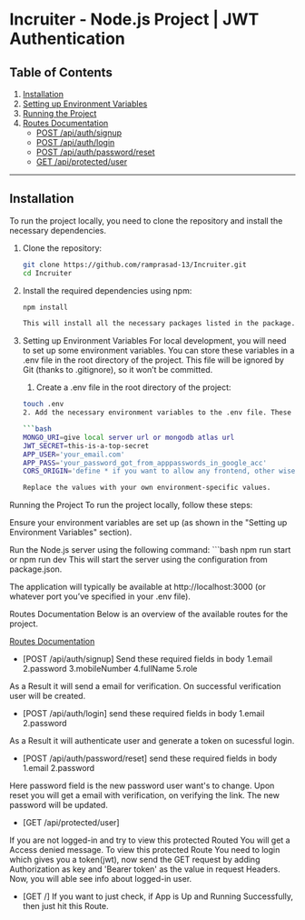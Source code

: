 # Incruiter - Node.js Project | JWT Authentication

## Table of Contents

1. [Installation](#installation)
2. [Setting up Environment Variables](#setting-up-environment-variables)
3. [Running the Project](#running-the-project)
4. [Routes Documentation](#routes-documentation)
   - [POST /api/auth/signup](#post-apiroute1)
   - [POST /api/auth/login](#post-apiroute2)
   - [POST /api/auth/password/reset](#post-apiroute3)
   - [GET /api/protected/user](#get-apiroute4)
---

## Installation

To run the project locally, you need to clone the repository and install the necessary dependencies.

1. Clone the repository:

   ```bash
   git clone https://github.com/ramprasad-13/Incruiter.git
   cd Incruiter

2. Install the required dependencies using npm:

   ```bash
   npm install

   This will install all the necessary packages listed in the package.json file.

3. Setting up Environment Variables
For local development, you will need to set up some environment variables. You can store these variables in a .env file in the root directory of the project. This file will be ignored by Git (thanks to .gitignore), so it won’t be committed.

    1. Create a .env file in the root directory of the project:
    ```bash
    touch .env
    2. Add the necessary environment variables to the .env file. These are necessary Variables:

    ```bash
    MONGO_URI=give local server url or mongodb atlas url
    JWT_SECRET=this-is-a-top-secret
    APP_USER='your_email.com'
    APP_PASS='your_password_got_from_apppasswords_in_google_acc'
    CORS_ORIGIN='define * if you want to allow any frontend, other wise give frontend deployed domain'

    Replace the values with your own environment-specific values.

Running the Project
To run the project locally, follow these steps:

Ensure your environment variables are set up (as shown in the "Setting up Environment Variables" section).

Run the Node.js server using the following command:
    ```bash
    npm run start
    or
    npm run dev
This will start the server using the configuration from package.json.

The application will typically be available at http://localhost:3000 (or whatever port you’ve specified in your .env file).

Routes Documentation
Below is an overview of the available routes for the project.

[Routes Documentation](#routes-documentation)
   - [POST /api/auth/signup]
   Send these required fields in body
   1.email
   2.password
   3.mobileNumber
   4.fullName
   5.role

   As a Result it will send a email for verification. On successful verification user will be created.

   - [POST /api/auth/login]
   send these required fields in body
   1.email
   2.password

   As a Result it will authenticate user and generate a token on sucessful login.

   - [POST /api/auth/password/reset]
   send these required fields in body
   1.email
   2.password

   Here password field is the new password user want's to change. Upon reset you will get a email with verification, on verifying the link. The new password will be updated.

   - [GET /api/protected/user]

   If you are not logged-in and try to view this protected Routed You will get a Access denied message. To view this protected Route You need to login which gives you a token(jwt), now send the GET request by adding Authorization as key and 'Bearer token' as the value in request Headers. Now, you will able see info about logged-in user.

   - [GET /]
   If you want to just check, if App is Up and Running Successfully, then just hit this Route.
